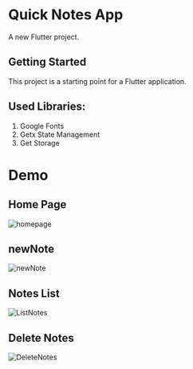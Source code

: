 # Quick Notes App

A new Flutter project.


## Getting Started

This project is a starting point for a Flutter application.

## Used Libraries:
1. Google Fonts
2. Getx State Management
3. Get Storage

# Demo
## Home Page
![homepage](./notes_app_demo/1.png)
## newNote
![newNote](./notes_app_demo/2.png)
## Notes List
![ListNotes](./notes_app_demo/3.png)
## Delete Notes
![DeleteNotes](./notes_app_demo/4.png)


